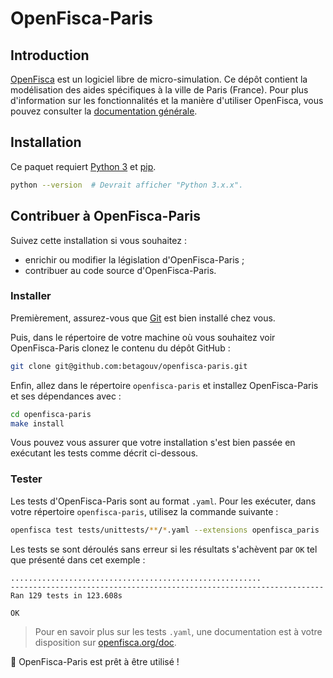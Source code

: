 # OpenFisca-Paris

## Introduction

[OpenFisca](https://fr.openfisca.org/) est un logiciel libre de micro-simulation. Ce dépôt contient la modélisation des aides spécifiques à la ville de Paris (France). Pour plus d'information sur les fonctionnalités et la manière d'utiliser OpenFisca, vous pouvez consulter la [documentation générale](http://openfisca.org/doc/).

## Installation

Ce paquet requiert [Python 3](https://www.python.org/downloads/) et [pip](https://pip.pypa.io/en/stable/installing/).

```sh
python --version  # Devrait afficher "Python 3.x.x".
```

## Contribuer à OpenFisca-Paris

Suivez cette installation si vous souhaitez :
- enrichir ou modifier la législation d'OpenFisca-Paris ;
- contribuer au code source d'OpenFisca-Paris.

### Installer 

Premièrement, assurez-vous que [Git](https://www.git-scm.com/) est bien installé chez vous.

Puis, dans le répertoire de votre machine où vous souhaitez voir OpenFisca-Paris clonez le contenu du dépôt GitHub :

```sh
git clone git@github.com:betagouv/openfisca-paris.git
```

Enfin, allez dans le répertoire `openfisca-paris` et installez OpenFisca-Paris et ses dépendances avec :

```sh
cd openfisca-paris
make install
```

Vous pouvez vous assurer que votre installation s'est bien passée en exécutant les tests comme décrit ci-dessous.

### Tester

Les tests d'OpenFisca-Paris sont au format `.yaml`. 
Pour les exécuter, dans votre répertoire `openfisca-paris`, utilisez la commande suivante :

```sh
openfisca test tests/unittests/**/*.yaml --extensions openfisca_paris
```

Les tests se sont déroulés sans erreur si les résultats s'achèvent par `OK` tel que présenté dans cet exemple :

```
........................................................
----------------------------------------------------------------------
Ran 129 tests in 123.608s

OK
```

> Pour en savoir plus sur les tests `.yaml`, une documentation est à votre disposition sur [openfisca.org/doc](http://openfisca.org/doc/coding-the-legislation/writing_yaml_tests.html).

:tada: OpenFisca-Paris est prêt à être utilisé !
